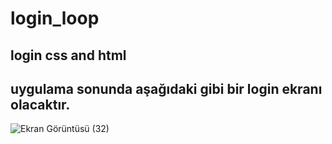 # login_loop
## login css and html
## uygulama sonunda aşağıdaki gibi bir login ekranı olacaktır.
![Ekran Görüntüsü (32)](https://user-images.githubusercontent.com/90394055/236226014-d7c0870a-20b5-46e1-bd2b-cc4826cf72ee.png)
